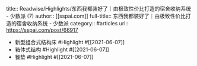 title:: Readwise/Highlights/东西我都装好了｜由极致性价比打造的宿舍收纳系统 - 少数派 (7)
author:: [[sspai.com]]
full-title:: 东西我都装好了｜由极致性价比打造的宿舍收纳系统 - 少数派
category:: #articles
url:: https://sspai.com/post/66917

- 新型组合式结构床 #Highlight #[[2021-06-07]]
- 箱体式结构 #Highlight #[[2021-06-07]]
- 餐垫 #Highlight #[[2021-06-07]]